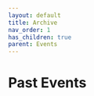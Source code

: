 ```yaml
---
layout: default
title: Archive
nav_order: 1
has_children: true
parent: Events
---
```


# Past Events
